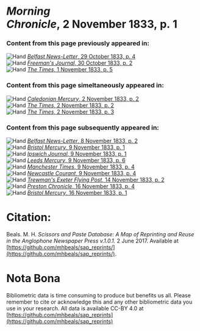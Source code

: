 # *Morning Chronicle*, 2 November 1833, p. 1  
  
### Content from this page previously appeared in:  
![Hand](http://scissorsandpaste.net/wp-content/uploads/2017/06/smallhandpointer.png) [*Belfast News-Letter*, 29 October 1833, p. 4](https://mhbeals.github.io/sap_html/Belfast-News-Letter/Belfast-News-Letter-29-October-1833-p-4)  
![Hand](http://scissorsandpaste.net/wp-content/uploads/2017/06/smallhandpointer.png) [*Freeman's Journal*, 30 October 1833, p. 2](https://mhbeals.github.io/sap_html/Freeman's-Journal/Freeman's-Journal-30-October-1833-p-2)  
![Hand](http://scissorsandpaste.net/wp-content/uploads/2017/06/smallhandpointer.png) [*The Times*, 1 November 1833, p. 5](https://mhbeals.github.io/sap_html/The-Times/The-Times-1-November-1833-p-5)  
  
### Content from this page simeltaneously appeared in:  
![Hand](http://scissorsandpaste.net/wp-content/uploads/2017/06/smallhandpointer.png) [*Caledonian Mercury*, 2 November 1833, p. 2](https://mhbeals.github.io/sap_html/Caledonian-Mercury/Caledonian-Mercury-2-November-1833-p-2)  
![Hand](http://scissorsandpaste.net/wp-content/uploads/2017/06/smallhandpointer.png) [*The Times*, 2 November 1833, p. 2](https://mhbeals.github.io/sap_html/The-Times/The-Times-2-November-1833-p-2)  
![Hand](http://scissorsandpaste.net/wp-content/uploads/2017/06/smallhandpointer.png) [*The Times*, 2 November 1833, p. 3](https://mhbeals.github.io/sap_html/The-Times/The-Times-2-November-1833-p-3)  
  
### Content from this page subsequently appeared in:  
![Hand](http://scissorsandpaste.net/wp-content/uploads/2017/06/smallhandpointer.png) [*Belfast News-Letter*, 8 November 1833, p. 2](https://mhbeals.github.io/sap_html/Belfast-News-Letter/Belfast-News-Letter-8-November-1833-p-2)  
![Hand](http://scissorsandpaste.net/wp-content/uploads/2017/06/smallhandpointer.png) [*Bristol Mercury*, 9 November 1833, p. 1](https://mhbeals.github.io/sap_html/Bristol-Mercury/Bristol-Mercury-9-November-1833-p-1)  
![Hand](http://scissorsandpaste.net/wp-content/uploads/2017/06/smallhandpointer.png) [*Ipswich Journal*, 9 November 1833, p. 1](https://mhbeals.github.io/sap_html/Ipswich-Journal/Ipswich-Journal-9-November-1833-p-1)  
![Hand](http://scissorsandpaste.net/wp-content/uploads/2017/06/smallhandpointer.png) [*Leeds Mercury*, 9 November 1833, p. 6](https://mhbeals.github.io/sap_html/Leeds-Mercury/Leeds-Mercury-9-November-1833-p-6)  
![Hand](http://scissorsandpaste.net/wp-content/uploads/2017/06/smallhandpointer.png) [*Manchester Times*, 9 November 1833, p. 4](https://mhbeals.github.io/sap_html/Manchester-Times/Manchester-Times-9-November-1833-p-4)  
![Hand](http://scissorsandpaste.net/wp-content/uploads/2017/06/smallhandpointer.png) [*Newcastle Courant*, 9 November 1833, p. 4](https://mhbeals.github.io/sap_html/Newcastle-Courant/Newcastle-Courant-9-November-1833-p-4)  
![Hand](http://scissorsandpaste.net/wp-content/uploads/2017/06/smallhandpointer.png) [*Trewman's Exeter Flying Post*, 14 November 1833, p. 2](https://mhbeals.github.io/sap_html/Trewman's-Exeter-Flying-Post/Trewman's-Exeter-Flying-Post-14-November-1833-p-2)  
![Hand](http://scissorsandpaste.net/wp-content/uploads/2017/06/smallhandpointer.png) [*Preston Chronicle*, 16 November 1833, p. 4](https://mhbeals.github.io/sap_html/Preston-Chronicle/Preston-Chronicle-16-November-1833-p-4)  
![Hand](http://scissorsandpaste.net/wp-content/uploads/2017/06/smallhandpointer.png) [*Bristol Mercury*, 16 November 1833, p. 1](https://mhbeals.github.io/sap_html/Bristol-Mercury/Bristol-Mercury-16-November-1833-p-1)  


# Citation: 

Beals. M. H. *Scissors and Paste Database: A Map of Reprinting and Reuse in the Anglophone Newspaper Press v.1.0.1.* 2 June 2017. Available at [https://github.com/mhbeals/sap_reprints/](https://github.com/mhbeals/sap_reprints/). 

# Nota Bona

Bibliometric data is time consuming to produce but benefits us all. Please remember to cite or acknowledge this and any other bibliometric data you use in your research. All data is available CC-BY 4.0 at [https://github.com/mhbeals/sap_reprints](https://github.com/mhbeals/sap_reprints)